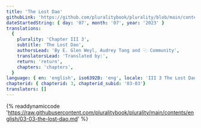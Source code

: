 ```yaml
---
title: 'The Lost Dao'
githubLink: 'https://github.com/pluralitybook/plurality/blob/main/contents/english/03-03-the-lost-dao.md'
dateStartedString: { day: '07', month: '07', year: '2023' }
translations:
  {
    plurality: 'Chapter III 3',
    subtitle: 'The Lost Dao',
    authorsLead: 'By E. Glen Weyl, Audrey Tang and ⿻ Community',
    translatorsLead: 'Translated by:',
    return: 'return',
    chapters: 'chapters',
  }
language: { en: 'english', iso6392B: 'eng', locale: 'III 3 The Lost Dao' }
chapterid: { chapterid: 3, chapterid_subid: '03-03'}
translators: []
---
```

{% readdynamiccode 'https://raw.githubusercontent.com/pluralitybook/plurality/main/contents/english/03-03-the-lost-dao.md' %}
